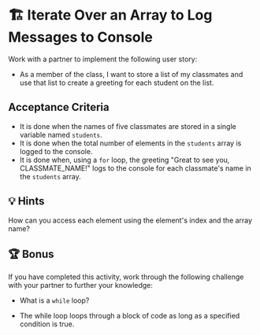 # 🏗️ Iterate Over an Array to Log Messages to Console

Work with a partner to implement the following user story:

* As a member of the class, I want to store a list of my classmates and use that list to create a greeting for each student on the list.

## Acceptance Criteria
* It is done when the names of five classmates are stored in a single variable named `students`.
* It is done when the total number of elements in the `students` array is logged to the console.
* It is done when, using a `for` loop, the greeting "Great to see you, CLASSMATE_NAME!" logs to the console for each classmate's name in the `students` array.

## 💡 Hints
How can you access each element using the element's index and the array name?

## 🏆 Bonus
If you have completed this activity, work through the following challenge with your partner to further your knowledge:
* What is a `while` loop?
- The while loop loops through a block of code as long as a specified condition is true.
